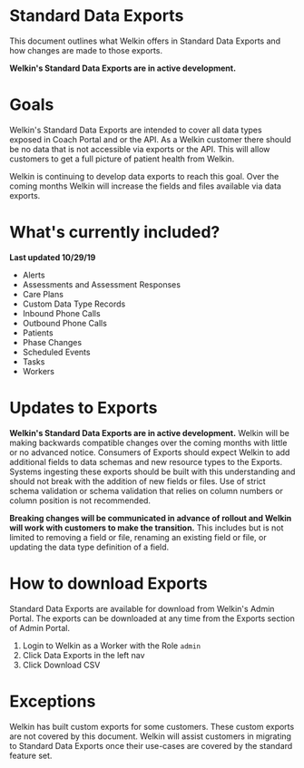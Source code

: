 # Standard Data Exports

This document outlines what Welkin offers in Standard Data Exports and how changes are made to those exports.

**Welkin's Standard Data Exports are in active development.**

# Goals

Welkin's Standard Data Exports are intended to cover all data types exposed in Coach Portal and or the API. As a Welkin customer there should be no data that is not accessible via exports or the API. This will allow customers to get a full picture of patient health from Welkin.

Welkin is continuing to develop data exports to reach this goal. Over the coming months Welkin will increase the fields and files available via data exports.

# What's currently included?
**Last updated 10/29/19**

* Alerts
* Assessments and Assessment Responses
* Care Plans
* Custom Data Type Records
* Inbound Phone Calls
* Outbound Phone Calls
* Patients
* Phase Changes
* Scheduled Events
* Tasks
* Workers

# Updates to Exports

**Welkin's Standard Data Exports are in active development.** Welkin will be making backwards compatible changes over the coming months with little or no advanced notice. Consumers of Exports should expect Welkin to add additional fields to data schemas and new resource types to the Exports. Systems ingesting these exports should be built with this understanding and should not break with the addition of new fields or files. Use of strict schema validation or schema validation that relies on column numbers or column position is not recommended.

**Breaking changes will be communicated in advance of rollout and Welkin will work with customers to make the transition.** This includes but is not limited to removing a field or file, renaming an existing field or file, or updating the data type definition of a field.

# How to download Exports

Standard Data Exports are available for download from Welkin's Admin Portal. The exports can be downloaded at any time from the Exports section of Admin Portal.

1. Login to Welkin as a Worker with the Role `admin`
2. Click Data Exports in the left nav
3. Click Download CSV

# Exceptions

Welkin has built custom exports for some customers. These custom exports are not covered by this document. Welkin will assist customers in migrating to Standard Data Exports once their use-cases are covered by the standard feature set.

